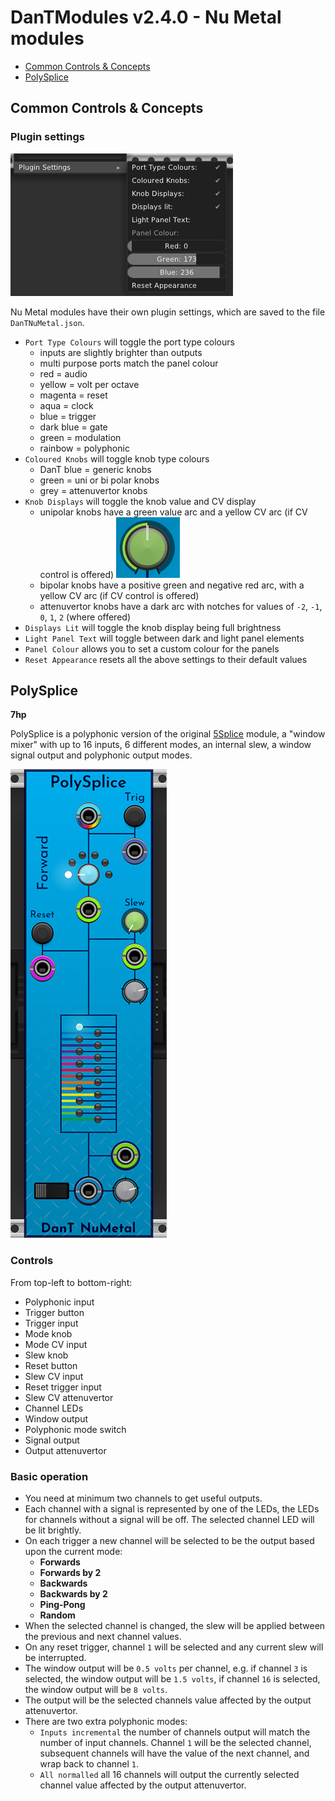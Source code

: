 # DanTModules v2.4.0 - Nu Metal modules

* [Common Controls & Concepts](#common-controls--concepts)
* [PolySplice](#polysplice)

## Common Controls & Concepts

### Plugin settings

![Common NuMetal menu](img/numetal-menu.png)

Nu Metal modules have their own plugin settings, which are saved to the file `DanTNuMetal.json`.

* `Port Type Colours` will toggle the port type colours
  * inputs are slightly brighter than outputs
  * multi purpose ports match the panel colour
  * red = audio
  * yellow = volt per octave
  * magenta = reset
  * aqua = clock
  * blue = trigger
  * dark blue = gate
  * green = modulation
  * rainbow = polyphonic
* `Coloured Knobs` will toggle knob type colours
  * DanT blue = generic knobs
  * green = uni or bi polar knobs
  * grey = attenuvertor knobs
* `Knob Displays` will toggle the knob value and CV display
  * unipolar knobs have a green value arc and a yellow CV arc (if CV control is offered) ![Unipolar knob display with CV](img/dant-nm-uni-kd.gif)
  * bipolar knobs have a positive green and negative red arc, with a yellow CV arc (if CV control is offered)
  * attenuvertor knobs have a dark arc with notches for values of `-2`, `-1`, `0`, `1`, `2` (where offered)
* `Displays Lit` will toggle the knob display being full brightness
* `Light Panel Text` will toggle between dark and light panel elements
* `Panel Colour` allows you to set a custom colour for the panels
* `Reset Appearance` resets all the above settings to their default values

## PolySplice

**7hp**

PolySplice is a polyphonic version of the original [5Splice](5splice.md) module, a "window mixer" with up to 16 inputs, 6 different modes, an internal slew, a window signal output and polyphonic output modes.

![NuMetal-PolySplice](img/polysplice.png)

### Controls

From top-left to bottom-right:

* Polyphonic input
* Trigger button
* Trigger input
* Mode knob
* Mode CV input
* Slew knob
* Reset button
* Slew CV input
* Reset trigger input
* Slew CV attenuvertor
* Channel LEDs
* Window output
* Polyphonic mode switch
* Signal output
* Output attenuvertor

### Basic operation

* You need at minimum two channels to get useful outputs.
* Each channel with a signal is represented by one of the LEDs, the LEDs for channels without a signal will be off. The selected channel LED will be lit brightly.
* On each trigger a new channel will be selected to be the output based upon the current mode:
  * **Forwards**
  * **Forwards by 2**
  * **Backwards**
  * **Backwards by 2**
  * **Ping-Pong**
  * **Random**
* When the selected channel is changed, the slew will be applied between the previous and next channel values.
* On any reset trigger, channel `1` will be selected and any current slew will be interrupted.
* The window output will be `0.5 volts` per channel, e.g. if channel `3` is selected, the window output will be `1.5 volts`, if channel `16` is selected, the window output will be `8 volts`.
* The output will be the selected channels value affected by the output attenuvertor.
* There are two extra polyphonic modes:
  * `Inputs incremental` the number of channels output will match the number of input channels. Channel `1` will be the selected channel, subsequent channels will have the value of the next channel, and wrap back to channel `1`.
  * `All normalled` all 16 channels will output the currently selected channel value affected by the output attenuvertor.
